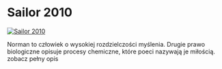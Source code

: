 Sailor 2010 
=============
[![Sailor 2010 ](http://vidos.pl/images/player.gif)](http://vidos.pl/sailor-2010)

 Norman to człowiek o wysokiej rozdzielczości myślenia. Drugie prawo biologiczne opisuje procesy chemiczne, które poeci nazywają je miłością. zobacz pełny opis
